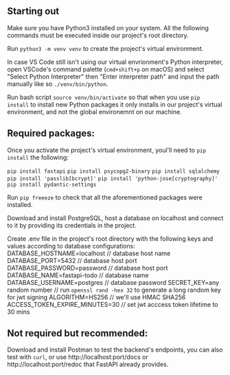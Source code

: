 ## Starting out
Make sure you have Python3 installed on your system.
All the following commands must be executed inside our project's root directory.

Run `python3 -m venv venv` to create the project's virtual environment.

In case VS Code still isn't using our virtual envrionment's Python interpreter, open VSCode's command palette (`cmd+shift+p` on macOS) and select "Select Python Interpreter" then "Enter interpreter path" and input the path manually like so `./venv/bin/python`.

Run bash script `source venv/bin/activate` so that when you use `pip install` to install new Python packages it only installs in our project's virtual environment, and not the global environemnt on our machine.

## Required packages:

Once you activate the project's virtual environment, youl'll need to `pip install` the following:

`pip install fastapi`
`pip install psycopg2-binary`
`pip install sqlalchemy`
`pip install 'passlib[bcrypt]'`
`pip install 'python-jose[cryptography]'`
`pip install pydantic-settings`

Run `pip freeeze` to check that all the aforementioned packages were installed.

Download and install PostgreSQL, host a database on localhost and connect to it by providing its credentials in the project.

Create .env file in the project's root directory with the following keys and values according to database configurations:
DATABASE_HOSTNAME=localhost // database host name
DATABASE_PORT=5432 // database host port
DATABASE_PASSWORD=password // database host port
DATABASE_NAME=fastapi-todo // database name
DATABASE_USERNAME=postgres // database password
SECRET_KEY=any random number  // run `openssl rand -hex 32` to generate a long random key for jwt signing
ALGORITHM=HS256 // we'll use HMAC SHA256
ACCESS_TOKEN_EXPIRE_MINUTES=30 // set jwt acccess token lifetime to 30 mins

## Not required but recommended:

Download and install Postman to test the backend's endpoints, you can also test with `curl`, or use http://localhost:port/docs or http://localhost:port/redoc that FastAPI already provides.